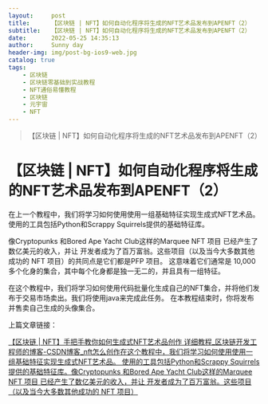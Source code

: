```yaml
---
layout:     post
title:      【区块链 | NFT】如何自动化程序将生成的NFT艺术品发布到APENFT（2）
subtitle:   【区块链 | NFT】如何自动化程序将生成的NFT艺术品发布到APENFT（2）
date:       2022-05-25 14:35:13
author:     Sunny day
header-img: img/post-bg-ios9-web.jpg
catalog: true
tags:
    - 区块链
    - 区块链零基础到实战教程
    - NFT通俗易懂教程
    - 区块链
    - 元宇宙
    - NFT
---
```


>【区块链 | NFT】如何自动化程序将生成的NFT艺术品发布到APENFT（2）

# 【区块链 | NFT】如何自动化程序将生成的NFT艺术品发布到APENFT（2）

在上一个教程中，我们将学习如何使用使用一组基础特征实现生成式NFT艺术品。 使用的工具包括Python和Scrappy Squirrels提供的基础特征库。

像Cryptopunks 和Bored Ape Yacht Club这样的Marquee NFT 项目 已经产生了数亿美元的收入，并让 开发者成为了百万富翁。这些项目（以及当今大多数其他成功的 NFT 项目）的共同点是它们都是PFP 项目。 这意味着它们通常是 10,000 多个化身的集合，其中每个化身都是独一无二的，并且具有一组特征。

在这个教程中，我们将学习如何使用代码批量化生成自己的NFT集合，并将他们发布于交易市场卖出。我们将使用java来完成此任务。 在本教程结束时，你将发布并售卖自己生成的头像集合。

上篇文章链接：

[【区块链 | NFT】手把手教你如何生成式NFT艺术品创作 详细教程_区块链开发工程师的博客-CSDN博客_nft怎么创作在这个教程中，我们将学习如何使用使用一组基础特征实现生成式NFT艺术品。 使用的工具包括Python和Scrappy Squirrels提供的基础特征库。像Cryptopunks 和Bored Ape Yacht Club这样的Marquee NFT 项目 已经产生了数亿美元的收入，并让 开发者成为了百万富翁。这些项目（以及当今大多数其他成功的 NFT 项目）](https://blog.csdn.net/qq_28505809/article/details/124149330 "【区块链 | NFT】手把手教你如何生成式NFT艺术品创作 详细教程_区块链开发工程师的博客-CSDN博客_nft怎么创作")
